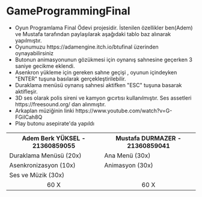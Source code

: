 # GameProgrammingFinal
<ul>

  
  <li>
Oyun Programlama Final Ödevi projesidir. İstenilen özellikler ben(Adem) ve Mustafa tarafından paylaşılarak aşağıdaki tablo baz alınarak yapılmıştır.  
  </li>

  <li>Oyunumuzu https://adamengine.itch.io/btufinal üzerinden oynayabilirsiniz</li>

  <li>Butonun animasyonunun gözükmesi için oynanış sahnesine geçerken 3 saniye gecikme eklendi.</li>
  
  <li>
Asenkron yükleme için gereken sahne geçişi , oyunun içindeyken "ENTER" tuşuna basılarak gerçekleştirilebilir. 
  </li>

  <li>
  Duraklama menüsü oynanış sahnesi aktifken "ESC" tuşuna basarak aktifleşir.
    
  </li>

  <li>
  3D ses olarak polis sireni ve kamyon gıcırtısı kullanılmıştır. Ses assetleri https://freesound.org/ dan alınmıştır.
    
  </li>

  <li>
    Arkaplan müziğinin linki https://www.youtube.com/watch?v=G-FGiICah8Q
  </li>

  <li>Play butonu asepirate'da yapıldı</li>
  
  
</ul>




<div align="center">
<table>

  <tr>
    <th>Adem Berk YÜKSEL - 21360859055 </th>
    <th>Mustafa DURMAZER - 21360859041 </th>
    
  </tr>
  <tr>
    <td>Duraklama Menüsü (20x)</td>
    <td>Ana Menü (30x)</td>
  </tr>

  <tr>
    <td>Asenkronizasyon (10x)</td>
    <td>Animasyon (30x)</td>
    
  </tr>

  <tr>
    <td>Ses ve Müzik (30x)</td>
    <td></td>
  </tr>
  <tr>
  
  <td align="center"> 60 X</td>
  <td align="center"> 60 X</td>
  </tr>

  
</table>
</div>


  
</div>
